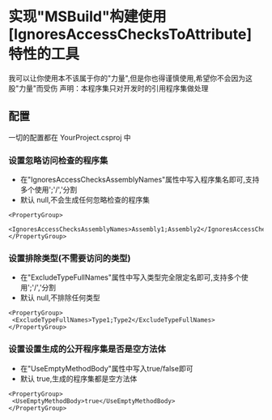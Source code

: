 # 实现"MSBuild"构建使用[IgnoresAccessChecksToAttribute]特性的工具

我可以让你使用本不该属于你的"力量",但是你也得谨慎使用,希望你不会因为这股"力量"而受伤
声明：本程序集只对开发时的引用程序集做处理

## 配置

一切的配置都在 YourProject.csproj 中

### 设置忽略访问检查的程序集

- 在"IgnoresAccessChecksAssemblyNames"属性中写入程序集名即可,支持多个使用';'/','分割
- 默认  null,不会生成任何忽略检查的程序集

 ~~~text
<PropertyGroup>
  <IgnoresAccessChecksAssemblyNames>Assembly1;Assembly2</IgnoresAccessChecksAssemblyNames>
</PropertyGroup>
~~~

### 设置排除类型(不需要访问的类型)

- 在"ExcludeTypeFullNames"属性中写入类型完全限定名即可,支持多个使用';'/','分割
- 默认  null,不排除任何类型

 ~~~text
<PropertyGroup>
  <ExcludeTypeFullNames>Type1;Type2</ExcludeTypeFullNames>
</PropertyGroup>
~~~

### 设置设置生成的公开程序集是否是空方法体

- 在"UseEmptyMethodBody"属性中写入true/false即可
- 默认  true,生成的程序集都是空方法体

 ~~~text
<PropertyGroup>
  <UseEmptyMethodBody>true</UseEmptyMethodBody>
</PropertyGroup>
~~~
